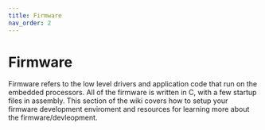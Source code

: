 ```yaml
---
title: Firmware
nav_order: 2
---
```


# Firmware
Firmware refers to the low level drivers and application code that run on the embedded processors. All of the firmware is written in C, with a few startup files in assembly. This section of the wiki covers how to setup your firmware development enviroment and resources for learning more about the firmware/devleopment.